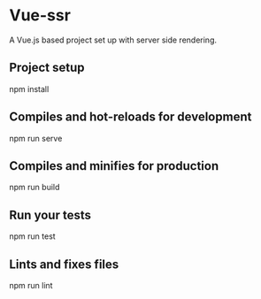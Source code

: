 # Vue-ssr
A Vue.js based project set up with server side rendering.

## Project setup
npm install

## Compiles and hot-reloads for development
npm run serve

## Compiles and minifies for production
npm run build

## Run your tests
npm run test

## Lints and fixes files
npm run lint
